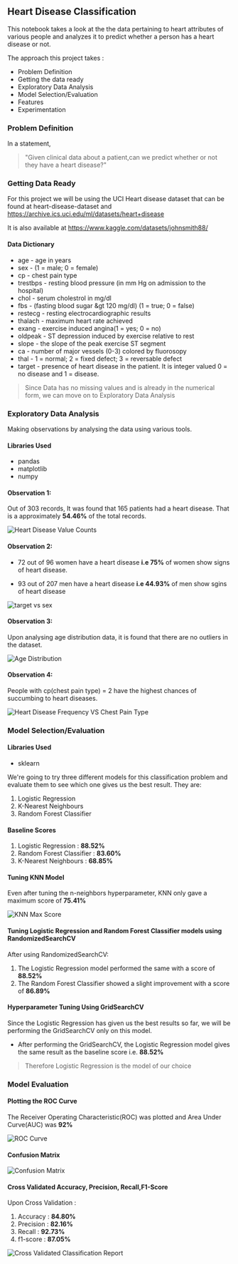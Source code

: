 ## Heart Disease Classification

This notebook takes a look at the the data pertaining to heart attributes of various people and analyzes it to predict whether a person has a heart disease or not.

The approach this project takes : 

* Problem Definition
* Getting the data ready
* Exploratory Data Analysis
* Model Selection/Evaluation
* Features
* Experimentation

### Problem Definition

In a statement,
> "Given clinical data about a patient,can we predict whether or not they have a heart disease?"

### Getting Data Ready

For this project we will be using the UCI Heart disease dataset that can be found at heart-disease-dataset and https://archive.ics.uci.edu/ml/datasets/heart+disease

It is also available at https://www.kaggle.com/datasets/johnsmith88/


#### Data Dictionary

* age - age in years
* sex - (1 = male; 0 = female)
* cp - chest pain type
* trestbps - resting blood pressure (in mm Hg on admission to the hospital)
* chol - serum cholestrol in mg/dl
* fbs - (fasting blood sugar &gt 120 mg/dl) (1 = true; 0 = false)
* restecg - resting electrocardiographic results
* thalach - maximum heart rate achieved
* exang - exercise induced angina(1 = yes; 0 = no)
* oldpeak - ST depression induced by exercise relative to rest
* slope - the slope of the peak exercise ST segment
* ca - number of major vessels (0-3) colored by fluorosopy
* thal - 1 = normal; 2 = fixed defect; 3 = reversable defect
* target - presence of heart disease in the patient. It is integer valued 0 = no disease and 1 = disease.

> Since Data has no missing values and is already in the numerical form, we can move  on to Exploratory Data Analysis

### Exploratory Data Analysis

Making observations by analysing the data using various tools.

#### Libraries Used

* pandas
* matplotlib
* numpy

#### Observation 1:

Out of 303 records, It was found that 165 patients had a heart disease. That is a approximately **54.46%** of the total records.

 ![Heart Disease Value Counts](Target%20Value%20Counts.png)


 #### Observation 2:

 * 72 out of 96 women have a heart disease **i.e 75%** of women show signs of heart disease.

* 93 out of 207 men have a heart disease **i.e 44.93%** of men show sgins of heart disease

![target vs sex](https://user-images.githubusercontent.com/76565276/177000643-fe522790-b02c-4659-8a1b-b4547ef9a1ec.png)


#### Observation 3:

Upon analysing age distribution data, it is found that there are no outliers in the dataset.

![Age Distribution](age%20distribution.png)

#### Observation 4:

People with cp(chest pain type) = 2 have the highest chances of succumbing to heart diseases.

![Heart Disease Frequency VS Chest Pain Type](Heart%20Disease%20Frequency%20by%20chest%20pain%20type.png)



### Model Selection/Evaluation

#### Libraries Used

* sklearn


We're going to try three different models for this classification problem and evaluate them to see which one gives us the best result. They are:

1. Logistic Regression
2. K-Nearest Neighbours
3. Random Forest Classifier

#### Baseline Scores

1. Logistic Regression : **88.52%**
2. Random Forest Classifier : **83.60%**
3. K-Nearest Neighbours : **68.85%**

#### Tuning KNN Model

 Even after tuning the n-neighbors hyperparameter, KNN only gave a maximum score of **75.41%**

 ![KNN Max Score](knn%20max%20score.png)

#### Tuning Logistic Regression and Random Forest Classifier models using RandomizedSearchCV

After using RandomizedSearchCV:

1. The Logistic Regression model performed the same with a score of **88.52%**
2. The Random Forest Classifier showed a slight improvement with a score of **86.89%**


#### Hyperparameter Tuning Using GridSearchCV

Since the Logistic Regression has given us the best results so far, we will be performing the GridSearchCV only on this model.

* After performing the GridSearchCV, the Logistic Regression model gives the same result as the baseline score i.e. **88.52%**


> Therefore Logistic Regression is the model of our choice


### Model Evaluation

#### Plotting the ROC Curve

The Receiver Operating Characteristic(ROC) was plotted and Area Under Curve(AUC) was **92%**

![ROC Curve](roc%20curve.png)


#### Confusion Matrix

![Confusion Matrix](confusion%20matrix.png)

#### Cross Validated Accuracy, Precision, Recall,F1-Score 

Upon Cross Validation : 

1. Accuracy : **84.80%**
2. Precision : **82.16%**
3. Recall : **92.73%**
4. f1-score : **87.05%**

![Cross Validated Classification Report](cross%20validated%20classification%20report.png)